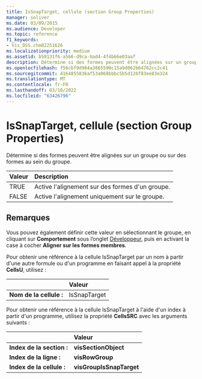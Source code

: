 ```yaml
---
title: IsSnapTarget, cellule (section Group Properties)
manager: soliver
ms.date: 03/09/2015
ms.audience: Developer
ms.topic: reference
f1_keywords:
- Vis_DSS.chm82251626
ms.localizationpriority: medium
ms.assetid: b58131f6-a566-d9ca-bad4-4f4b66e03aaf
description: Détermine si des formes peuvent être alignées sur un groupe ou sur des formes au sein du groupe.
ms.openlocfilehash: f56cbf9d984a3865590c15a9d062b64762cc2c41
ms.sourcegitcommit: 4164855836af53a068bbbc5b5d126f83ee83e324
ms.translationtype: MT
ms.contentlocale: fr-FR
ms.lasthandoff: 03/10/2022
ms.locfileid: "63426796"
---
```

# <a name="issnaptarget-cell-group-properties-section"></a>IsSnapTarget, cellule (section Group Properties)

Détermine si des formes peuvent être alignées sur un groupe ou sur des formes au sein du groupe.
  
|**Valeur**|**Description**|
|:-----|:-----|
|TRUE  <br/> |Active l'alignement sur des formes d'un groupe. |
|FALSE  <br/> |Active l'alignement uniquement sur le groupe. |
   
## <a name="remarks"></a>Remarques

Vous pouvez également définir cette valeur en sélectionnant le groupe, en cliquant sur **Comportement** sous l’onglet [Développeur](run-in-developer-mode-display-the-developer-tab.md), puis en activant la case à cocher **Aligner sur les formes membres**. 
  
Pour obtenir une référence à la cellule IsSnapTarget par un nom à partir d'une autre formule ou d'un programme en faisant appel à la propriété **CellsU**, utilisez : 
  
||Valeur |
|:-----|:-----|
|**Nom de la cellule :**  <br/> |IsSnapTarget  <br/> |
   
Pour obtenir une référence à la cellule IsSnapTarget à l'aide d'un index à partir d'un programme, utilisez la propriété **CellsSRC** avec les arguments suivants : 
  
||Valeur |
|:-----|:-----|
|**Index de la section :**  <br/> |**visSectionObject** <br/> |
|**Index de la ligne :**  <br/> |**visRowGroup** <br/> |
|**Index de la cellule :**  <br/> |**visGroupIsSnapTarget** <br/> |
   


